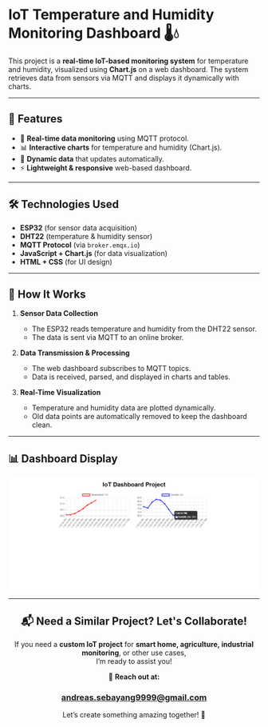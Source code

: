 # IoT Temperature and Humidity Monitoring Dashboard 🌡️💧

This project is a **real-time IoT-based monitoring system** for temperature and humidity, visualized using **Chart.js** on a web dashboard. The system retrieves data from sensors via MQTT and displays it dynamically with charts.

---

## 🚀 Features
- 📡 **Real-time data monitoring** using MQTT protocol.
- 📊 **Interactive charts** for temperature and humidity (Chart.js).
- 📅 **Dynamic data** that updates automatically.
- ⚡ **Lightweight & responsive** web-based dashboard.

---

## 🛠️ Technologies Used
- **ESP32** (for sensor data acquisition)
- **DHT22** (temperature & humidity sensor)
- **MQTT Protocol** (via `broker.emqx.io`)
- **JavaScript + Chart.js** (for data visualization)
- **HTML + CSS** (for UI design)

---

## 📜 How It Works
1. **Sensor Data Collection**  
   - The ESP32 reads temperature and humidity from the DHT22 sensor.
   - The data is sent via MQTT to an online broker.

2. **Data Transmission & Processing**  
   - The web dashboard subscribes to MQTT topics.
   - Data is received, parsed, and displayed in charts and tables.

3. **Real-Time Visualization**  
   - Temperature and humidity data are plotted dynamically.
   - Old data points are automatically removed to keep the dashboard clean.

---

## 📊 Dashboard Display
![IoT Dashboard Preview](https://github.com/Andreasss1/IoT-Web-dashboard/blob/main/iot-web-dashboard.png)

---

<div align="center">

## 📬 Need a Similar Project? Let's Collaborate!
If you need a **custom IoT project** for **smart home, agriculture, industrial monitoring**, or other use cases,  
I’m ready to assist you!  

📧 **Reach out at:**  
### andreas.sebayang9999@gmail.com  

Let’s create something amazing together! 🚀

</div>

